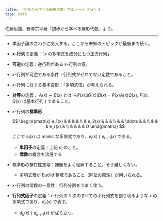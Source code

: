 ```yaml
---
title: 『初歩から学べる線形代数』学習ノート Part 3
tags: math
---
```


佐藤恒雄、野澤宗平著『初歩から学べる線形代数』より。

----

* 単因子論のさわりに突入する。ここから未知のトピックが最後まで続く。
* **$x$-行列**の定義：「$x$ の多項式を成分にもつ正方行列」
* **可逆**の定義：逆行列がある $x$-行列の意。
* $x$-行列が可逆である条件：行列式がゼロでない定数であること。
* $x$-行列に対する基本変形：「多項式倍」が考えられる。
* **対等**の定義：
  $A(x) \sim B(x)$ とは $\exists{P(x)}\exists{Q(x)} (B(x) = P(x)A(x)Q(x),$ $P(x), Q(x)$ は基本行列 $)$ であること。
* $x$-行列の**標準形**

  $$
  \begin{pmatrix}
  e_1(x) &        &        &        &   \\
         & e_2(x) &        &        &   \\
         &        & \ddots &        &   \\
         &        &        & e_r(x) &   \\
         &        &        &        & O
  \end{pmatrix}
  $$

  ここで $e_i(x)$ は monic な多項式であり、$e_i(x) \mid e_{i + 1}(x)$ である。
  * **単因子**の定義：上記 $e_i$ のこと。
  * **階数**の概念を流用する
* 標準形の存在性定理：補題をよく理解すること。そう難しくない。
  * 多項式環が Euclid 整域であること（除法の原理）が用いられる。
* $x$-行列の階数の一意性：行列分割をうまく使う。
* **行列式因子**の定義：$x$-行列の $k$ 次のすべての小行列式を割り切るような $x$ の多項式であり、$d_k(x)$ で表す。
  * $d_k(x) \mid d_{k+1}(x)$ が成り立つ。
